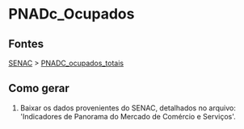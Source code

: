 # PNADc_Ocupados

## Fontes 

[SENAC](../../SENAC.md) > [PNADC_ocupados_totais](./PNADc_Ocupados.md)

## Como gerar

1. Baixar os dados provenientes do SENAC, detalhados no arquivo: 'Indicadores de Panorama do Mercado de Comércio e Serviços'.